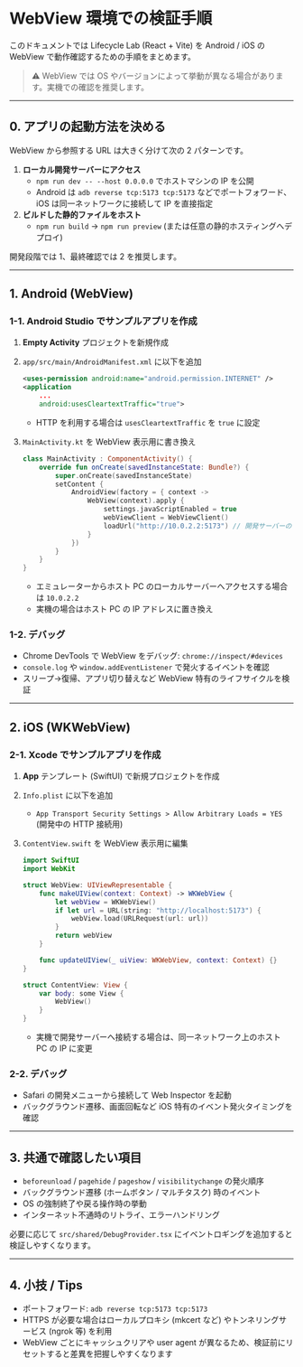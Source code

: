 # WebView 環境での検証手順

このドキュメントでは Lifecycle Lab (React + Vite) を Android / iOS の WebView で動作確認するための手順をまとめます。

> ⚠️ WebView では OS やバージョンによって挙動が異なる場合があります。実機での確認を推奨します。

---

## 0. アプリの起動方法を決める

WebView から参照する URL は大きく分けて次の 2 パターンです。

1. **ローカル開発サーバーにアクセス**
   - `npm run dev -- --host 0.0.0.0` でホストマシンの IP を公開
   - Android は `adb reverse tcp:5173 tcp:5173` などでポートフォワード、iOS は同一ネットワークに接続して IP を直接指定
2. **ビルドした静的ファイルをホスト**
   - `npm run build` → `npm run preview` (または任意の静的ホスティングへデプロイ)

開発段階では 1、最終確認では 2 を推奨します。

---

## 1. Android (WebView)

### 1-1. Android Studio でサンプルアプリを作成

1. **Empty Activity** プロジェクトを新規作成
2. `app/src/main/AndroidManifest.xml` に以下を追加
   ```xml
   <uses-permission android:name="android.permission.INTERNET" />
   <application
       ...
       android:usesCleartextTraffic="true">
   ```

   - HTTP を利用する場合は `usesCleartextTraffic` を `true` に設定
3. `MainActivity.kt` を WebView 表示用に書き換え
   ```kotlin
   class MainActivity : ComponentActivity() {
       override fun onCreate(savedInstanceState: Bundle?) {
           super.onCreate(savedInstanceState)
           setContent {
               AndroidView(factory = { context ->
                   WebView(context).apply {
                       settings.javaScriptEnabled = true
                       webViewClient = WebViewClient()
                       loadUrl("http://10.0.2.2:5173") // 開発サーバーの URL
                   }
               })
           }
       }
   }
   ```

   - エミュレーターからホスト PC のローカルサーバーへアクセスする場合は `10.0.2.2`
   - 実機の場合はホスト PC の IP アドレスに置き換え

### 1-2. デバッグ

- Chrome DevTools で WebView をデバッグ: `chrome://inspect/#devices`
- `console.log` や `window.addEventListener` で発火するイベントを確認
- スリープ→復帰、アプリ切り替えなど WebView 特有のライフサイクルを検証

---

## 2. iOS (WKWebView)

### 2-1. Xcode でサンプルアプリを作成

1. **App** テンプレート (SwiftUI) で新規プロジェクトを作成
2. `Info.plist` に以下を追加
   - `App Transport Security Settings > Allow Arbitrary Loads = YES` (開発中の HTTP 接続用)
3. `ContentView.swift` を WebView 表示用に編集

   ```swift
   import SwiftUI
   import WebKit

   struct WebView: UIViewRepresentable {
       func makeUIView(context: Context) -> WKWebView {
           let webView = WKWebView()
           if let url = URL(string: "http://localhost:5173") {
               webView.load(URLRequest(url: url))
           }
           return webView
       }

       func updateUIView(_ uiView: WKWebView, context: Context) {}
   }

   struct ContentView: View {
       var body: some View {
           WebView()
       }
   }
   ```

   - 実機で開発サーバーへ接続する場合は、同一ネットワーク上のホスト PC の IP に変更

### 2-2. デバッグ

- Safari の開発メニューから接続して Web Inspector を起動
- バックグラウンド遷移、画面回転など iOS 特有のイベント発火タイミングを確認

---

## 3. 共通で確認したい項目

- `beforeunload` / `pagehide` / `pageshow` / `visibilitychange` の発火順序
- バックグラウンド遷移 (ホームボタン / マルチタスク) 時のイベント
- OS の強制終了や戻る操作時の挙動
- インターネット不通時のリトライ、エラーハンドリング

必要に応じて `src/shared/DebugProvider.tsx` にイベントロギングを追加すると検証しやすくなります。

---

## 4. 小技 / Tips

- ポートフォワード: `adb reverse tcp:5173 tcp:5173`
- HTTPS が必要な場合はローカルプロキシ (mkcert など) やトンネリングサービス (ngrok 等) を利用
- WebView ごとにキャッシュクリアや user agent が異なるため、検証前にリセットすると差異を把握しやすくなります
